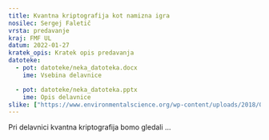 ```yaml
---
title: Kvantna kriptografija kot namizna igra
nosilec: Sergej Faletič
vrsta: predavanje
kraj: FMF UL
datum: 2022-01-27
kratek_opis: Kratek opis predavanja
datoteke:
  - pot: datoteke/neka_datoteka.docx
    ime: Vsebina delavnice

  - pot: datoteke/neka_datoteka.pptx
    ime: Opis delavnice
slike: ["https://www.environmentalscience.org/wp-content/uploads/2018/08/physics-640x416.jpg", "https://thehackernews.com/new-images/img/b/R29vZ2xl/AVvXsEguubJspXqDShOQTf_F6etmsP6cL65FpPQ2QOAMeLK7Ie9884UirHJJzHdad66RpCopStrITii9QN5YWmLMLc8UHk-yKSFnfT4Me8HEDtyKhMeYAntSFLIj0dnmKSV-PDXIoxPNtMTqbDLk_dbnY0MGTboXY7BPX4MnhldLHMpONOS2FVPxAmSo1REu/s728-rj-e3650/encryption.jpg"]
---
```


Pri delavnici kvantna kriptografija bomo gledali ...
